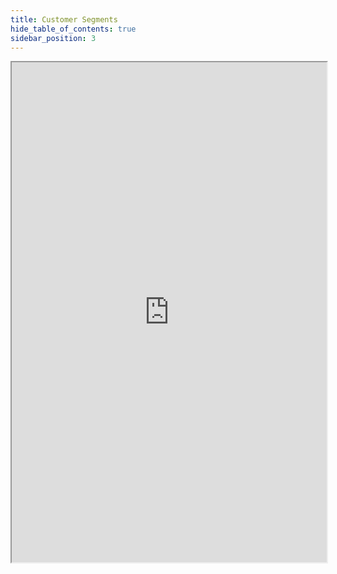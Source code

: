 ```yaml
---
title: Customer Segments
hide_table_of_contents: true
sidebar_position: 3
---
```


<iframe width="100%" height="800" src="https://htmlpreview.github.io/?https://github.com/saitaiky/Udacity-Machine-Learning-Engineer-Nanodegree/blob/master/term1/projects/3-customer_segments/customer_segments.html" allowFullScreen allow="accelerometer; autoplay; encrypted-media; gyroscope; picture-in-picture"></iframe>